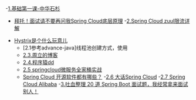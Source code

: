 <!-- MarkdownTOC -->
-[1.基础第一课-中华石杉](https://mp.weixin.qq.com/s/mOk0KuEWQUiugyRA3-FXwg)
 * [拜托！面试请不要再问我Spring Cloud底层原理](https://mp.weixin.qq.com/s/FQQdFlf5LJee6rL4pk2ofA)
-[2.Spring Cloud zuul限流详解](http://www.itmuch.com/spring-cloud-sum/spring-cloud-ratelimit/) 
- [Hystrix是个什么玩意儿](https://mp.weixin.qq.com/s/XAdvLVPrGjJayW7yPjtr3g)
    - [2.1参考advance-java]线程池创建方式，使用
    - [2.3.周立的博客](http://www.itmuch.com/spring-cloud/finchley-1/)
    - [2.4.程序猿dd](http://blog.didispace.com/)
    - [2.5 springcloud微服务全家桶实战](https://www.jianshu.com/p/b8b230d0ef98)
    - [Spring Cloud 开源软件都有哪些？](http://www.ityouknow.com/springcloud/2018/08/06/spring-cloud-open-source.html)
    -[2.6 大话Spring Cloud](http://www.ityouknow.com/springcloud/2017/05/01/simple-springcloud.html)
    -[2.7 Spring Cloud Alibaba](https://github.com/spring-cloud-incubator/spring-cloud-alibaba/blob/master/README-zh.md)
-[3.吐血整理 20 道 Spring Boot 面试题，我经常拿来面试别人！](https://zhuanlan.zhihu.com/p/47162611)
  <!-- /MarkdownTOC -->